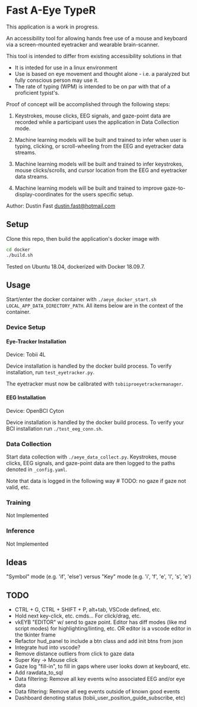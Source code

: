 # Fast A-Eye TypeR

This application is a work in progress.  

An accessibility tool for allowing hands free use of a mouse and keyboard via a screen-mounted eyetracker and wearable brain-scanner.

This tool is intended to differ from existing accessibility solutions in that

* It is inteded for use in a linux environment
* Use is based on eye movement and thought alone - i.e. a paralyzed but fully conscious person may use it.
* The rate of typing (WPM) is intended to be on par with that of a proficient typist's.

Proof of concept will be accomplished through the following steps:

1. Keystrokes, mouse clicks, EEG signals, and gaze-point data are recorded while a participant uses the application in Data Collection mode.

2. Machine learning models will be built and trained to infer when user is typing, clicking, or scroll-wheeling from the EEG and eyetracker data streams.

3. Machine learning models will be built and trained to infer keystrokes, mouse clicks/scrolls, and cursor location from the EEG and eyetracker data streams.

4. Machine learning models will be built and trained to improve gaze-to-display-coordinates for the users specific setup.

Author: Dustin Fast <dustin.fast@hotmail.com>

## Setup

Clone this repo, then build the application's docker image with  

```bash
cd docker
./build.sh
```

Tested on Ubuntu 18.04, dockerized with Docker 18.09.7.

## Usage

Start/enter the docker container with  `./aeye_docker_start.sh LOCAL_APP_DATA_DIRECTORY_PATH`. All items below are in the context of the container.

### Device Setup 

#### Eye-Tracker Installation

Device: Tobii 4L  

Device installation is handled by the docker build process. To verify installation, run `test_eyetracker.py`. 

The eyetracker must now be calibrated with `tobiiproeyetrackermanager`.

#### EEG Installation

Device: OpenBCI Cyton  

Device installation is handled by the docker build process. To verify your BCI installation run `./test_eeg_conn.sh`.

### Data Collection

Start data collection with `./aeye_data_collect.py`. Keystrokes, mouse clicks, EEG signals, and gaze-point data are then logged to the paths denoted in `_config.yaml`.

Note that data is logged in the following way # TODO: no gaze if gaze not valid, etc.

### Training

Not Implemented

### Inference

Not Implemented

## Ideas

"Symbol" mode (e.g. 'if', 'else') versus "Key" mode (e.g. 'i', 'f', 'e', 'l', 's', 'e')


## TODO

* CTRL + G, CTRL + SHIFT + P, alt+tab, VSCode defined, etc.
* Hold next key-click, etc. cmds... For click/drag, etc.
* vkEYB "EDITOR" w/ send to gaze point. Editor has diff modes (like md script modes) for highlighting/linting, etc. OR editor is a vscode editor in the tkinter frame 
* Refactor hud_panel to include a btn class and add init btns from json
* Integrate hud into vscode?
* Remove distance outliers from click to gaze data
* Super Key -> Mouse click
* Gaze log "fill-in", to fill in gaps where user looks down at keyboard, etc.
* Add rawdata_to_sql
* Data filtering: Remove all key events w/no associated EEG and/or eye data
* Data filtering: Remove all eeg events outside of known good events
* Dashboard denoting status (tobii_user_position_guide_subscribe, etc)